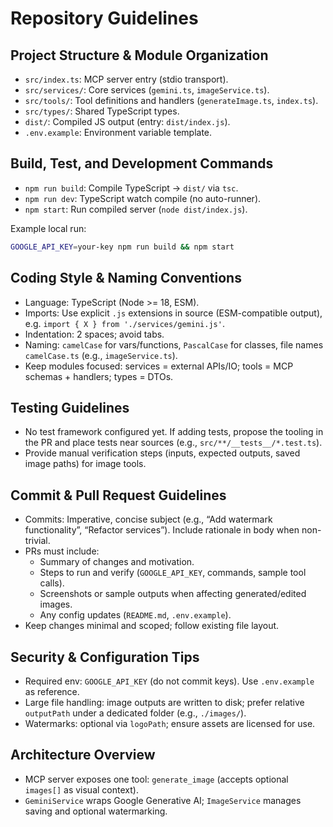 # Repository Guidelines

## Project Structure & Module Organization
- `src/index.ts`: MCP server entry (stdio transport).
- `src/services/`: Core services (`gemini.ts`, `imageService.ts`).
- `src/tools/`: Tool definitions and handlers (`generateImage.ts`, `index.ts`).
- `src/types/`: Shared TypeScript types.
- `dist/`: Compiled JS output (entry: `dist/index.js`).
- `.env.example`: Environment variable template.

## Build, Test, and Development Commands
- `npm run build`: Compile TypeScript → `dist/` via `tsc`.
- `npm run dev`: TypeScript watch compile (no auto-runner).
- `npm start`: Run compiled server (`node dist/index.js`).

Example local run:
```bash
GOOGLE_API_KEY=your-key npm run build && npm start
```

## Coding Style & Naming Conventions
- Language: TypeScript (Node >= 18, ESM).
- Imports: Use explicit `.js` extensions in source (ESM-compatible output), e.g. `import { X } from './services/gemini.js'`.
- Indentation: 2 spaces; avoid tabs.
- Naming: `camelCase` for vars/functions, `PascalCase` for classes, file names `camelCase.ts` (e.g., `imageService.ts`).
- Keep modules focused: services = external APIs/IO; tools = MCP schemas + handlers; types = DTOs.

## Testing Guidelines
- No test framework configured yet. If adding tests, propose the tooling in the PR and place tests near sources (e.g., `src/**/__tests__/*.test.ts`).
- Provide manual verification steps (inputs, expected outputs, saved image paths) for image tools.

## Commit & Pull Request Guidelines
- Commits: Imperative, concise subject (e.g., “Add watermark functionality”, “Refactor services”). Include rationale in body when non-trivial.
- PRs must include:
  - Summary of changes and motivation.
  - Steps to run and verify (`GOOGLE_API_KEY`, commands, sample tool calls).
  - Screenshots or sample outputs when affecting generated/edited images.
  - Any config updates (`README.md`, `.env.example`).
- Keep changes minimal and scoped; follow existing file layout.

## Security & Configuration Tips
- Required env: `GOOGLE_API_KEY` (do not commit keys). Use `.env.example` as reference.
- Large file handling: image outputs are written to disk; prefer relative `outputPath` under a dedicated folder (e.g., `./images/`).
- Watermarks: optional via `logoPath`; ensure assets are licensed for use.

## Architecture Overview
- MCP server exposes one tool: `generate_image` (accepts optional `images[]` as visual context).
- `GeminiService` wraps Google Generative AI; `ImageService` manages saving and optional watermarking.
